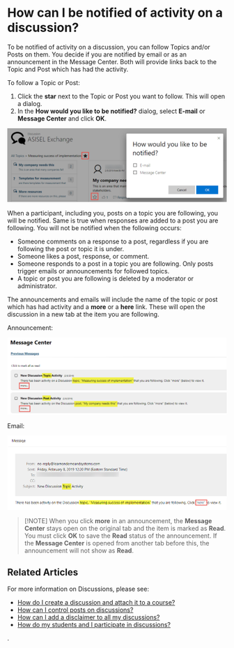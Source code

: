 # How can I be notified of activity on a discussion?

To be notified of activity on a discussion, you can follow Topics and/or Posts on them. You decide if you are notified by email or as an announcement in the Message Center. Both will provide links back to the Topic and Post which has had the activity.

To follow a Topic or Post:

1. Click the **star** next to the Topic or Post you want to follow. This will open a dialog.
1. In the **How would you like to be notified?** dialog, select **E-mail** or **Message Center** and click **OK**.

![](/tms/images/disc-note-dialog.png)

When a participant, including you, posts on a topic you are following, you will be notified. Same is true when responses are added to a post you are following. You will not be notified when the following occurs:

- Someone comments on a response to a post, regardless if you are following the post or topic it is under.
- Someone likes a post, response, or comment.
- Someone responds to a post in a topic you are following. Only posts trigger emails or announcements for followed topics.
- A topic or post you are following is deleted by a moderator or administrator.

The announcements and emails will include the name of the topic or post which has had activity and a **more** or a **here** link. These will open the discussion in a new tab at the item you are following.

Announcement:

![](/tms/images/disc-msg-ctr.png)

Email:

![](/tms/images/disc-email.png)

> [!NOTE] When you click **more** in an announcement, the **Message Center** stays open on the original tab and the item is marked as **Read**. You must click **OK** to save the **Read** status of the announcement. If the **Message Center** is opened from another tab before this, the announcement will not show as **Read**.

## Related Articles

For more information on Discussions, please see:

- [How do I create a discussion and attach it to a course?](create-discussion.md)
- [How can I control posts on discussions?](add-moderators.md)
- [How can I add a disclaimer to all my discussions?](add-disclaimer.md)
- [How do my students and I participate in discussions?](participation.md)

.
